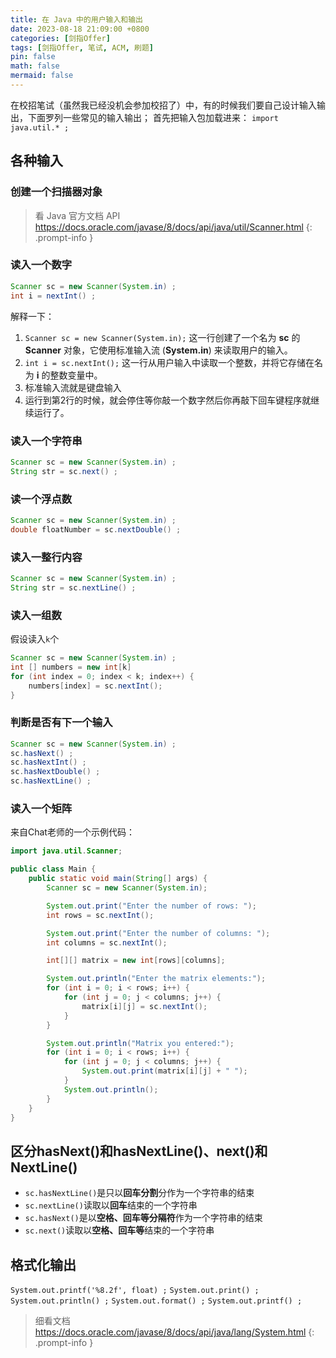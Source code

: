 ```yaml
---
title: 在 Java 中的用户输入和输出
date: 2023-08-18 21:09:00 +0800
categories: [剑指Offer]
tags: [剑指Offer, 笔试, ACM, 刷题]
pin: false
math: false
mermaid: false
---
```


在校招笔试（虽然我已经没机会参加校招了）中，有的时候我们要自己设计输入输出，下面罗列一些常见的输入输出；
首先把输入包加载进来： `import java.util.* ;`

## 各种输入

### 创建一个扫描器对象

> 看 Java 官方文档 API <https://docs.oracle.com/javase/8/docs/api/java/util/Scanner.html>
{: .prompt-info }

### 读入一个数字

```java
Scanner sc = new Scanner(System.in) ;
int i = nextInt() ;
```
解释一下：

1. `Scanner sc = new Scanner(System.in);` 这一行创建了一个名为 **sc** 的 **Scanner** 对象，它使用标准输入流 (**System.in**) 来读取用户的输入。
2. `int i = sc.nextInt();` 这一行从用户输入中读取一个整数，并将它存储在名为 **i** 的整数变量中。
3. 标准输入流就是键盘输入
4. 运行到第2行的时候，就会停住等你敲一个数字然后你再敲下回车键程序就继续运行了。

### 读入一个字符串

```java
Scanner sc = new Scanner(System.in) ;
String str = sc.next() ;
```

### 读一个浮点数

```java
Scanner sc = new Scanner(System.in) ;
double floatNumber = sc.nextDouble() ;
```

### 读入一整行内容

```java
Scanner sc = new Scanner(System.in) ;
String str = sc.nextLine() ;
```

### 读入一组数

假设读入`k`个
```java
Scanner sc = new Scanner(System.in) ;
int [] numbers = new int[k]
for (int index = 0; index < k; index++) {
    numbers[index] = sc.nextInt();
}
```

### 判断是否有下一个输入

```java
Scanner sc = new Scanner(System.in) ;
sc.hasNext() ;
sc.hasNextInt() ;
sc.hasNextDouble() ;
sc.hasNextLine() ;
```

### 读入一个矩阵

来自Chat老师的一个示例代码：
```java
import java.util.Scanner;

public class Main {
    public static void main(String[] args) {
        Scanner sc = new Scanner(System.in);

        System.out.print("Enter the number of rows: ");
        int rows = sc.nextInt();

        System.out.print("Enter the number of columns: ");
        int columns = sc.nextInt();

        int[][] matrix = new int[rows][columns];

        System.out.println("Enter the matrix elements:");
        for (int i = 0; i < rows; i++) {
            for (int j = 0; j < columns; j++) {
                matrix[i][j] = sc.nextInt();
            }
        }

        System.out.println("Matrix you entered:");
        for (int i = 0; i < rows; i++) {
            for (int j = 0; j < columns; j++) {
                System.out.print(matrix[i][j] + " ");
            }
            System.out.println();
        }
    }
}
```

## 区分hasNext()和hasNextLine()、next()和NextLine()

- `sc.hasNextLine()`是只以**回车分割**分作为一个字符串的结束
- `sc.nextLine()`读取以**回车**结束的一个字符串
- `sc.hasNext()`是以**空格、回车等分隔符**作为一个字符串的结束
- `sc.next()`读取以**空格、回车等**结束的一个字符串

## 格式化输出

`System.out.printf('%8.2f', float) ;`
`System.out.print() ;`
`System.out.println() ;`
`System.out.format() ;`
`System.out.printf() ;`

> 细看文档 <https://docs.oracle.com/javase/8/docs/api/java/lang/System.html>
{: .prompt-info }